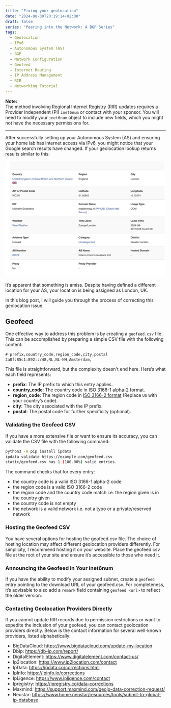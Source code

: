 ```yaml
---
title: "Fixing your geolocation"
date: "2024-08-30T20:19:14+02:00"
draft: false
series: "Peering into the Network: A BGP Series"
tags:
  - Geolocation
  - IPv6
  - Autonomous System (AS)
  - BGP
  - Network Configuration
  - Geofeed
  - Internet Routing
  - IP Address Management
  - RIR
  - Networking Tutorial
---
```


**Note:**  
The method involving Regional Internet Registry (RIR) updates requires a Provider Independent (PI) `inet6num` or contact with your sponsor. You will need to modify your `inet6num` object to include new fields, which you might not have the necessary permissions for.

---

After successfully setting up your Autonomous System (AS) and ensuring your home lab has internet access via IPv6, you might notice that your Google search results have changed. If your geolocation lookup returns results similar to this:

![Incorrect Geolocation](wrong.png)

It’s apparent that something is amiss. Despite having defined a different location for your AS, your location is being assigned as London, UK.

In this blog post, I will guide you through the process of correcting this geolocation issue.

## Geofeed

One effective way to address this problem is by creating a `geofeed.csv` file. This can be accomplished by preparing a simple CSV file with the following content:

```
# prefix,country_code,region_code,city,postal
2a0f:85c1:892::/48,NL,NL-NH,Amsterdam,

```


This file is straightforward, but the complexity doesn't end here. Here’s what each field represents:

- **prefix**: The IP prefix to which this entry applies.
- **country_code**: The country code in [ISO 3166-1 alpha-2 format](https://en.wikipedia.org/wiki/List_of_ISO_3166_country_codes#UNI4).
- **region_code**: The region code in [ISO 3166-2 format](https://en.wikipedia.org/wiki/ISO_3166-2:US) (Replace `US` with your country’s code).
- **city**: The city associated with the IP prefix.
- **postal**: The postal code for further specificity (optional).

### Validating the Geofeed CSV

If you have a more extensive file or want to ensure its accuracy, you can validate the CSV file with the following command:

```sh
python3 -m pip install ipdata
ipdata validate https://example.com/geofeed.csv
static/geofeed.csv has 1 (100.00%) valid entries.
```

The command checks that for every entry:

* the country code is a valid ISO 3166-1 alpha-2 code
* the region code is a valid ISO 3166-2 code
* the region code and the country code match i.e. the region given is in the country given
* the country code is not empty
* the network is a valid network i.e. not a typo or a private/reserved network

### Hosting the Geofeed CSV
You have several options for hosting the geofeed.csv file. The choice of hosting location may affect different geolocation providers differently. For simplicity, I recommend hosting it on your website. Place the geofeed.csv file at the root of your site and ensure it’s accessible to those who need it.

### Announcing the Geofeed in Your inet6num
If you have the ability to modify your assigned subnet, create a `geofeed` entry pointing to the download URL of your geofeed.csv. For completeness, it’s advisable to also add a `remark` field containing `geofeed <url>` to reflect the older version.

### Contacting Geolocation Providers Directly
If you cannot update RIR records due to permission restrictions or want to expedite the inclusion of your geofeed, you can contact geolocation providers directly. Below is the contact information for several well-known providers, listed alphabetically:


* BigDataCloud: https://www.bigdatacloud.com/update-my-location
* DbIp: https://db-ip.com/report/
* DigitalElement: https://www.digitalelement.com/contact-us/
* Ip2location: https://www.ip2location.com/contact
* IpData: https://ipdata.co/corrections.html
* IpInfo: https://ipinfo.io/corrections
* IpLigence: https://www.ipligence.com/contact
* Ipregistry: https://ipregistry.co/data-corrections
* Maxmind: https://support.maxmind.com/geoip-data-correction-request/
* Neustar: https://www.home.neustar/resources/tools/submit-to-global-ip-database
